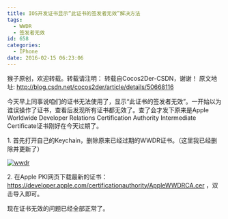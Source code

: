 ```yaml
---
title: IOS开发证书显示“此证书的签发者无效”解决方法
tags:
  - WWDR
  - 签发者无效
id: 658
categories:
  - IPhone
date: 2016-02-15 06:23:06
---
```


猴子原创，欢迎转载。转载请注明： 转载自Cocos2Der-CSDN，谢谢！ 
原文地址: http://blog.csdn.net/cocos2der/article/details/50668116

今天早上同事说咱们的证书无法使用了，显示“此证书的签发者无效”。一开始以为谁误操作了证书，查看后发现所有证书都无效了。查了会才发下原来是Apple Worldwide Developer Relations Certification Authority Intermediate Certificate证书刚好在今天过期了。

1\. 首先打开自己的Keychain，删除原来已经过期的WWDR证书。（这里我已经删除并更新了） 

[![wwdr](http://www.cocos2dev.com/wp-content/uploads/2016/02/46C752AC-31B0-4223-9D9E-DF3DFC76EE49.png)](http://www.cocos2dev.com/wp-content/uploads/2016/02/46C752AC-31B0-4223-9D9E-DF3DFC76EE49.png)

2\. 在Apple PKI网页下载最新的证书：https://developer.apple.com/certificationauthority/AppleWWDRCA.cer ，双击导入即可。

现在证书无效的问题已经全部正常了。